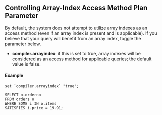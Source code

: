 <!--
 ! Licensed to the Apache Software Foundation (ASF) under one
 ! or more contributor license agreements.  See the NOTICE file
 ! distributed with this work for additional information
 ! regarding copyright ownership.  The ASF licenses this file
 ! to you under the Apache License, Version 2.0 (the
 ! "License"); you may not use this file except in compliance
 ! with the License.  You may obtain a copy of the License at
 !
 !   http://www.apache.org/licenses/LICENSE-2.0
 !
 ! Unless required by applicable law or agreed to in writing,
 ! software distributed under the License is distributed on an
 ! "AS IS" BASIS, WITHOUT WARRANTIES OR CONDITIONS OF ANY
 ! KIND, either express or implied.  See the License for the
 ! specific language governing permissions and limitations
 ! under the License.
 !-->

## <a id="ArrayIndexFlag">Controlling Array-Index Access Method Plan Parameter</a>
By default, the system does not attempt to utilize array indexes as an access method (even if an array index is present and is applicable).
If you believe that your query will benefit from an array index, toggle the parameter below.

*  **compiler.arrayindex**: if this is set to true, array indexes will be considered as an access method for applicable queries; the default value is false.


#### Example

    set `compiler.arrayindex` "true";

    SELECT o.orderno
    FROM orders o
    WHERE SOME i IN o.items
    SATISFIES i.price = 19.91;
